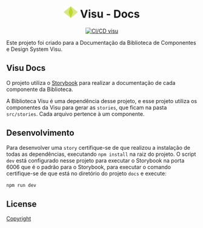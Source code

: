 <p align="center">
  <h1 align="center">
    <picture>
      <img alt="Visu" src="../../packages/visu/public/visu.svg" height="30px" />
    </picture>
    Visu - Docs
  </h1>
</p>

<p align="center">
  <a href="https://github.com/Coaktion/Droz-Visu/actions/workflows/build-and-test.js.yml">
    <img src="https://github.com/Coaktion/Droz-Visu/actions/workflows/build-and-test.js.yml/badge.svg" alt="CI/CD visu">
  </a>
</p>

Este projeto foi criado para a Documentação da Biblioteca de Componentes e Design System Visu.

## Visu Docs

O projeto utiliza o [Storybook](https://storybook.js.org/) para realizar a documentação de cada componente da Biblioteca.

A Biblioteca Visu é uma dependência desse projeto, e esse projeto utiliza os componentes da Visu para gerar as `stories`, que ficam na pasta `src/stories`. Cada arquivo pertence à um componente.

## Desenvolvimento

Para desenvolver uma `story` certifique-se de que realizou a instalação de todas as dependências, executando `npm install` na raiz do projeto.
O script `dev` está configurado nesse projeto para executar o Storybook na porta 6006 que é o padrão para o Storybook, para executar o comando certifique-se de que está no diretório do projeto `docs` e execute:

```bash
npm run dev
```

## License

[Copyright](./LICENSE)
